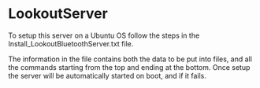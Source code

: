 # LookoutServer

To setup this server on a Ubuntu OS follow the steps in the Install_LookoutBluetoothServer.txt file.

The information in the file contains both the data to be put into files, and all the commands starting from the top and ending at the bottom.
Once setup the server will be automatically started on boot, and if it fails.